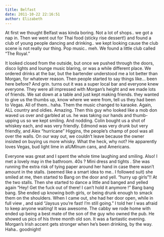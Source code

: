 ```yaml
---
title: Belfast
date: 2011-10-22 22:16:51
author: Elizabeth
---
```


At first we thought Belfast was kinda boring. Not a lot of shops.. we got a nap in. Then we went out for Thai food (sticky rise dessert!) and found a club of young people dancing and drinking.. we kept looking cause the club scene is not really our thing. Pop music.. meh. We found a little club called<!-- more --> “The Royal.”

It looked closed from the outside, but once we pushed through the doors, disco lights and lounge music blaring, or was a while different place. We ordered drinks at the bar, but the bartender understood me a lot better than Morgan, for whatever reason. Then people started to say things like... been here before? And grin. turns out it was a super local bar and everyone knew everyone. They were all impressed with Morgan’s height and we made lots of friends. We sat down at a table and just kept making friends. they wanted to give us the thumbs up, know where we were from, tell us they had been to Vegas. All of them.. haha. Them the music changed to karaoke. Again, ALL country and oldies. Amazing. Then this guy who looked like a mob don waved us over and garbled at us. he was taking our hands and thumb-upping us so we kept smiling. And nodding. Colin bought us a shot of whiskey each, and was very friendly. Edmond was very drunk but very friendly, and Alex “hurricane” Higgins, the people’s champ of pool was all over the walls. On our way out, we couldn’t leave because the owner insisted on buying us more whisky. What the heck, why not? He apparently loves Vegas, bud light lime in alUMInum cans, and Americans.

Everyone was great and I spent the whole time laughing and smiling. Also! I met a lovely may in the bathroom. 40s ? Mini dress and tights . She was running the extra risk of tying paper around her hand in case there wasn’t amount in the stalls. (seemed like a smart idea to me.. I followed suit) she smiled at me, then started to Bang on the door and yell. “hurry up girls”!! At the two stalls. Then she started to dance a little and banged and yelled again “Hey! Get the fuck out of there! I can’t hold it anymore !” Bang bang bang. She ended up knowing both girls, or being drunk enough to smack them on the shoulders. When I came out, she had her door open, while in full view , and said “Jaysus you’re fast! I’m still going.” I told her I was afraid to keep anyone waiting! It was awesome. The cabby we rode home with ended up being a best mate of the son of the guy who owned the pub. He showed us pics of his three month old son. It was a fantastic evening. Morgan’s Irish accent gets stronger when he’s been drinking, by the way. Haha.. goodnight!